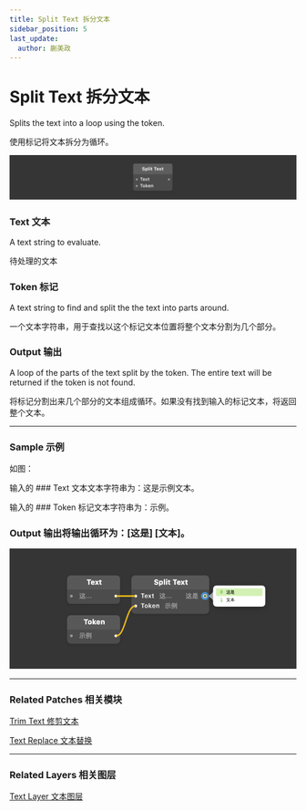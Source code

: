 ```yaml
---
title: Split Text 拆分文本
sidebar_position: 5
last_update:
  author: 蒯美政
---
```


# Split Text 拆分文本

Splits the text into a loop using the token.

使用标记将文本拆分为循环。

![Image](./../../../static/img/docs/Text/split-text.png)

### Text 文本

A text string to evaluate.

待处理的文本

### Token 标记

A text string to find and split the the text into parts around.

一个文本字符串，用于查找以这个标记文本位置将整个文本分割为几个部分。

### Output 输出

A loop of the parts of the text split by the token. The entire text will be returned if the token is not found.

将标记分割出来几个部分的文本组成循环。如果没有找到输入的标记文本，将返回整个文本。

------

### Sample  示例

如图：

输入的 ### Text 文本文本字符串为：这是示例文本。

输入的 ### Token 标记文本字符串为：示例。

### Output 输出将输出循环为：[这是] [文本]。

![Image](./../../../static/img/docs/Text/split-text-example.png)

------

### Related Patches 相关模块

[Trim Text 修剪文本](./Trim%20Text.md)

[Text Replace 文本替换](./Text%20Replace.md)

------

### Related Layers 相关图层

[Text Layer 文本图层](./../Layer/Text%20Layer.md)
